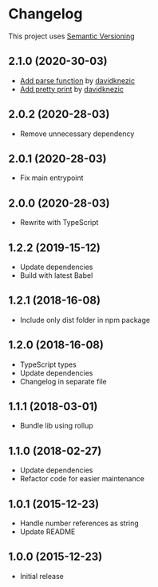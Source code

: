 # Changelog
This project uses [Semantic Versioning](http://semver.org/)

## 2.1.0 (2020-30-03)
- [Add parse function](https://github.com/nruotsal/node-iso11649/pull/150) by [davidknezic](https://github.com/davidknezic)
- [Add pretty print](https://github.com/nruotsal/node-iso11649/pull/149) by [davidknezic](https://github.com/davidknezic)

## 2.0.2 (2020-28-03)
- Remove unnecessary dependency

## 2.0.1 (2020-28-03)
- Fix main entrypoint

## 2.0.0 (2020-28-03)
- Rewrite with TypeScript

## 1.2.2 (2019-15-12)
- Update dependencies
- Build with latest Babel

## 1.2.1 (2018-16-08)
- Include only dist folder in npm package

## 1.2.0 (2018-16-08)
- TypeScript types
- Update dependencies
- Changelog in separate file

## 1.1.1 (2018-03-01)
- Bundle lib using rollup

## 1.1.0 (2018-02-27)
- Update dependencies
- Refactor code for easier maintenance

## 1.0.1 (2015-12-23)
- Handle number references as string
- Update README

## 1.0.0 (2015-12-23)
- Initial release
